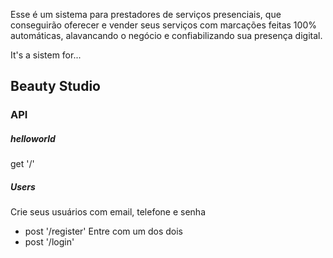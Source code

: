 Esse é um sistema para prestadores de serviços presenciais, que conseguirão oferecer e vender seus serviços com marcações feitas 100% automáticas, alavancando o negócio e confiabilizando sua presença digital.

It's a sistem for...

## Beauty Studio

### API

##### helloworld
get '/'

##### Users 
Crie seus usuários com email, telefone e senha
 - post '/register'
Entre com um dos dois
 - post '/login'

##### 